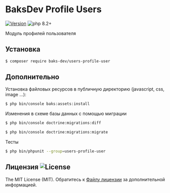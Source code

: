 # BaksDev Profile Users

[![Version](https://img.shields.io/badge/version-7.0.25-blue)](https://github.com/baks-dev/users-profile-user/releases)
![php 8.2+](https://img.shields.io/badge/php-min%208.1-red.svg)

Модуль профилей пользователя

## Установка

``` bash
$ composer require baks-dev/users-profile-user
```

## Дополнительно

Установка файловых ресурсов в публичную директорию (javascript, css, image ...):

``` bash
$ php bin/console baks:assets:install
```

Изменения в схеме базы данных с помощью миграции

``` bash
$ php bin/console doctrine:migrations:diff

$ php bin/console doctrine:migrations:migrate
```

Тесты

``` bash
$ php bin/phpunit --group=users-profile-user
```

## Лицензия ![License](https://img.shields.io/badge/MIT-green)

The MIT License (MIT). Обратитесь к [Файлу лицензии](LICENSE.md) за дополнительной информацией.

